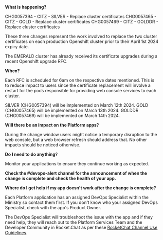 **What is happening?**

CHG0057394 - CITZ - SILVER - Replace cluster certificates
CHG0057465 - CITZ - GOLD - Replace cluster certificates
CHG0057469 - CITZ - GOLDDR - Replace cluster certificates

These three changes represent the work involved to replace the two cluster certificates on each production Openshift cluster prior to their April 1st 2024 expiry date. 

The EMERALD cluster has already received its certificate upgrades during a recent Openshift upgrade RFC.

**When?**

Each RFC is scheduled for 6am on the respective dates mentioned. This is to reduce impact to users since the certificate replacement will involve a restart for the pods responsible for providing web console services to each cluster.

SILVER (CHG0057394) will be implemented on March 12th 2024.
GOLD (CHG0057465) will be implemented on March 13th 2024.
GOLDDR (CHG0057469) will be implemented on March 14th 2024.

**Will there be an impact on the Platform apps?**

During the change window users might notice a temporary disruption to the web console, but a web browser refresh should address that. No other impacts should be noticed otherwise.

**Do I need to do anything?**

Monitor your applications to ensure they continue working as expected.

**Check the #devops-alert channel for the announcement of when the change is complete and check the health of your app.**

**Where do I get help if my app doesn't work after the change is complete?**

Each Platform application has an assigned DevOps Specialist within the Ministry so contact them first. If you don't know who your assigned DevOps Specialist, check with the app's Product Owner.

The DevOps Specialist will troubleshoot the issue with the app and if they need help, they will reach out to the Platform Services Team and the Developer Community in Rocket.Chat as per these [RocketChat Channel Use Guidelines](
https://developer.gov.bc.ca/Getting-human-support-for-issues-not-covered-by-devops-requests).
